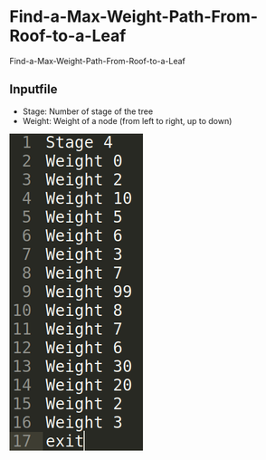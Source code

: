 # Find-a-Max-Weight-Path-From-Roof-to-a-Leaf
Find-a-Max-Weight-Path-From-Roof-to-a-Leaf

## Inputfile
- Stage: Number of stage of the tree
- Weight: Weight of a node (from left to right, up to down)

![image](inputfile.png)